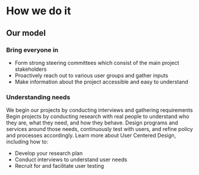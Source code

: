 # How we do it

## Our model

### Bring everyone in
- Form strong steering committees which consist of the main project stakeholders
- Proactively reach out to various user groups and gather inputs
- Make information about the project accessible and easy to understand

### Understanding needs

We begin our projects by conducting interviews and gathering requirements Begin projects by conducting research with real people to understand who they are, what they need, and how they behave. Design programs and services around those needs, continuously test with users, and refine policy and processes accordingly. Learn more about User Centered Design, including how to:
- Develop your research plan
- Conduct interviews to understand user needs
- Recruit for and facilitate user testing
